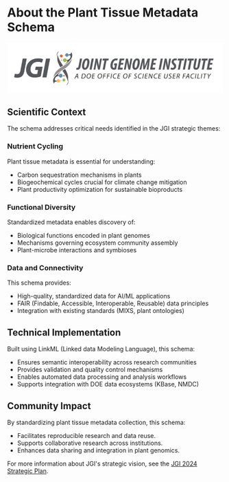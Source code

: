 # About the Plant Tissue Metadata Schema

![JGI Logo](jgi_logo.png)

## Scientific Context

The schema addresses critical needs identified in the JGI strategic themes:

### Nutrient Cycling
Plant tissue metadata is essential for understanding:
- Carbon sequestration mechanisms in plants
- Biogeochemical cycles crucial for climate change mitigation
- Plant productivity optimization for sustainable bioproducts

### Functional Diversity
Standardized metadata enables discovery of:
- Biological functions encoded in plant genomes
- Mechanisms governing ecosystem community assembly
- Plant-microbe interactions and symbioses

### Data and Connectivity
This schema provides:
- High-quality, standardized data for AI/ML applications
- FAIR (Findable, Accessible, Interoperable, Reusable) data principles
- Integration with existing standards (MIXS, plant ontologies)

## Technical Implementation

Built using LinkML (Linked data Modeling Language), this schema:
- Ensures semantic interoperability across research communities
- Provides validation and quality control mechanisms
- Enables automated data processing and analysis workflows
- Supports integration with DOE data ecosystems (KBase, NMDC)

## Community Impact

By standardizing plant tissue metadata collection, this schema:
- Facilitates reproducible research and data reuse.
- Supports collaborative research across institutions.
- Enhances data sharing and integration in plant genomics.

For more information about JGI's strategic vision, see the [JGI 2024 Strategic Plan](https://jgi.doe.gov/strategic-plan).
